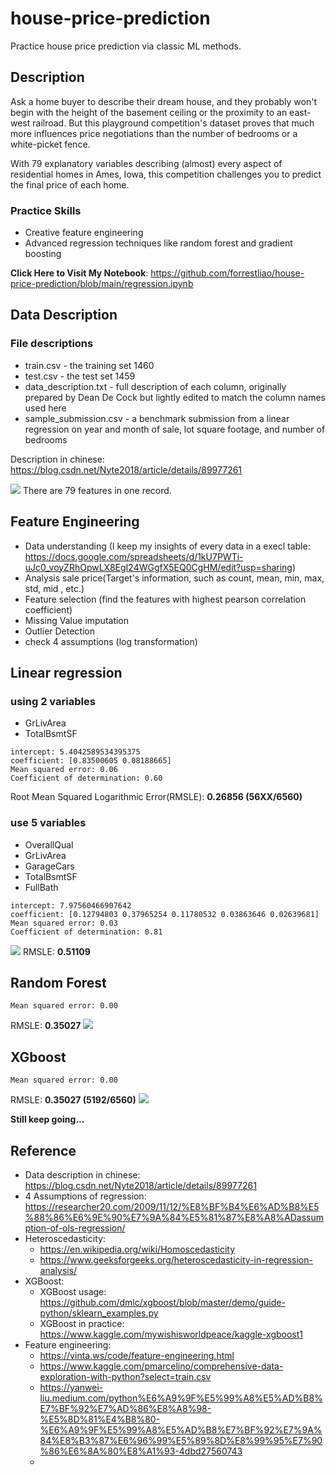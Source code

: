 # house-price-prediction
Practice house price prediction via classic ML methods.

Description
---
Ask a home buyer to describe their dream house, and they probably won't begin with the height of the basement ceiling or the proximity to an east-west railroad. But this playground competition's dataset proves that much more influences price negotiations than the number of bedrooms or a white-picket fence.

With 79 explanatory variables describing (almost) every aspect of residential homes in Ames, Iowa, this competition challenges you to predict the final price of each home.

### Practice Skills
- Creative feature engineering 
- Advanced regression techniques like random forest and gradient boosting

**Click Here to Visit My Notebook**: https://github.com/forrestliao/house-price-prediction/blob/main/regression.ipynb

Data Description
---

### File descriptions
- train.csv - the training set 1460
- test.csv - the test set 1459
- data_description.txt - full description of each column, originally prepared by Dean De Cock but lightly edited to match the column names used here
- sample_submission.csv - a benchmark submission from a linear regression on year and month of sale, lot square footage, and number of bedrooms

Description in chinese: https://blog.csdn.net/Nyte2018/article/details/89977261

![](https://i.imgur.com/EteAYi9.png)
There are 79 features in one record.

Feature Engineering
---

- Data understanding (I keep my insights of every data in a execl table: https://docs.google.com/spreadsheets/d/1kU7PWTi-uJc0_voyZRhOpwLX8EgI24WGgfX5EQ0CgHM/edit?usp=sharing)
- Analysis sale price(Target's information, such as count, mean, min, max, std, mid , etc.)
- Feature selection (find the features with highest pearson correlation coefficient)
- Missing Value imputation
- Outlier Detection
- check 4 assumptions (log transformation)


Linear regression
---

### using 2 variables 
- GrLivArea
- TotalBsmtSF

```
intercept: 5.4042589534395375
coefficient: [0.83500605 0.08188665]
Mean squared error: 0.06
Coefficient of determination: 0.60
```
Root Mean Squared Logarithmic Error(RMSLE): **0.26856 (56XX/6560)**


### use 5 variables

- OverallQual
- GrLivArea
- GarageCars
- TotalBsmtSF
- FullBath

```
intercept: 7.97560466907642
coefficient: [0.12794803 0.37965254 0.11780532 0.03863646 0.02639681]
Mean squared error: 0.03
Coefficient of determination: 0.81
```
![](https://i.imgur.com/n0j1Y1A.png)
RMSLE: **0.51109**

Random Forest
---
```
Mean squared error: 0.00
```
RMSLE: **0.35027**
![](https://i.imgur.com/tHEMweG.png)


XGboost
---
```
Mean squared error: 0.00
```

RMSLE: **0.35027 (5192/6560)**
![](https://i.imgur.com/8pC87Ye.png)


**Still keep going...**


Reference
---

- Data description in chinese: https://blog.csdn.net/Nyte2018/article/details/89977261
- 4 Assumptions of regression: https://researcher20.com/2009/11/12/%E8%BF%B4%E6%AD%B8%E5%88%86%E6%9E%90%E7%9A%84%E5%81%87%E8%A8%ADassumption-of-ols-regression/
- Heteroscedasticity:
    - https://en.wikipedia.org/wiki/Homoscedasticity
    - https://www.geeksforgeeks.org/heteroscedasticity-in-regression-analysis/
- XGBoost:
    - XGBoost usage: https://github.com/dmlc/xgboost/blob/master/demo/guide-python/sklearn_examples.py
    - XGBoost in practice: https://www.kaggle.com/mywishisworldpeace/kaggle-xgboost1
- Feature engineering: 
    - https://vinta.ws/code/feature-engineering.html
    - https://www.kaggle.com/pmarcelino/comprehensive-data-exploration-with-python?select=train.csv
    - https://yanwei-liu.medium.com/python%E6%A9%9F%E5%99%A8%E5%AD%B8%E7%BF%92%E7%AD%86%E8%A8%98-%E5%8D%81%E4%B8%80-%E6%A9%9F%E5%99%A8%E5%AD%B8%E7%BF%92%E7%9A%84%E8%B3%87%E6%96%99%E5%89%8D%E8%99%95%E7%90%86%E6%8A%80%E8%A1%93-4dbd27560743
    - 
